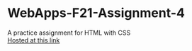 # WebApps-F21-Assignment-4
A practice assignment for HTML with CSS
<br>
[Hosted at this link](https://44-563-webapps-f21.github.io/webapps-f21-assignment-4-vammshiee/play.html)
